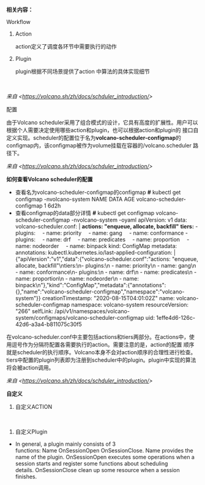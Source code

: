 **相关内容：**

Workflow

1. Action

   action定义了调度各环节中需要执行的动作

1. Plugin

   plugin根据不同场景提供了action 中算法的具体实现细节

 

*来自 <<https://volcano.sh/zh/docs/schduler_introduction/>>* 





配置

由于Volcano scheduler采用了组合模式的设计，它具有高度的扩展性。用户可以根据个人需要决定使用哪些action和plugin，也可以根据action和plugin的 接口自定义实现。scheduler的配置位于名为**volcano-scheduler-configmap**的configmap内，该configmap被作为volume挂载在容器的/volcano.scheduler 路径下。



*来自 <<https://volcano.sh/zh/docs/schduler_introduction/>>* 



**如何查看Volcano scheduler的配置**

- 查看名为volcano-scheduler-configmap的configmap
  **#** kubectl get configmap -nvolcano-system
  NAME                          DATA   AGE
  volcano-scheduler-configmap   1      6d2h
- 查看configmap的data部分详情
  **#** kubectl get configmap volcano-scheduler-configmap -nvolcano-system -oyaml
  apiVersion: v1
  data:
  volcano-scheduler.conf: |
  **actions: "enqueue, allocate, backfill"**
  **tiers:**
      - plugins:
  `  `- name: priority
  `  `- name: gang
  `  `- name: conformance
      - plugins:
  `  `- name: drf
  `  `- name: predicates
  `  `- name: proportion
  `  `- name: nodeorder
  `  `- name: binpack
  kind: ConfigMap
  metadata:
  annotations:
  kubectl.kubernetes.io/last-applied-configuration: |
  `  `{"apiVersion":"v1","data":{"volcano-scheduler.conf":"actions: \"enqueue, allocate, backfill\"\ntiers:\n- plugins:\n  - name: priority\n  - name: gang\n  - name: conformance\n- plugins:\n  - name: drf\n  - name: predicates\n  - name: proportion\n  - name: nodeorder\n  - name: binpack\n"},"kind":"ConfigMap","metadata":{"annotations":{},"name":"volcano-scheduler-configmap","namespace":"volcano-system"}}
  creationTimestamp: "2020-08-15T04:01:02Z"
  name: volcano-scheduler-configmap
  namespace: volcano-system
  resourceVersion: "266"
  selfLink: /api/v1/namespaces/volcano-system/configmaps/volcano-scheduler-configmap
  uid: 1effe4d6-126c-42d6-a3a4-b811075c30f5

在volcano-scheduler.conf中主要包括actions和tiers两部分。在actions中，使用逗号作为分隔符配置各需要执行的action。需要注意的是，action的配置 顺序就是scheduler的执行顺序。Volcano本身不会对action顺序的合理性进行检查。tiers中配置的plugin列表即为注册到scheduler中的plugin。plugin中实现的算法将会被action调用。



*来自 <<https://volcano.sh/zh/docs/schduler_introduction/>>* 








**自定义**

1. 自定义ACTION

 

1. 自定义Plugin
- In general, a plugin mainly consists of 3 functions: Name OnSessionOpen OnSessionClose. Name provides the name of the plugin. OnSessionOpen executes some operations when a session starts and register some functions about scheduling details. OnSessionClose clean up some resource when a session finishes.

 









